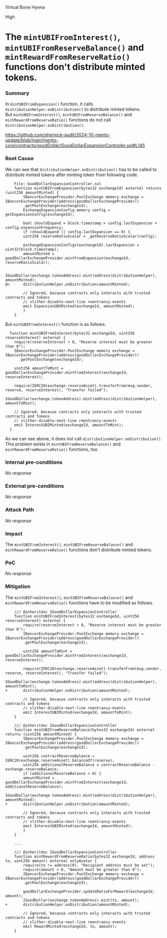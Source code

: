 Virtual Bone Hyena

High

# The `mintUBIFromInterest()`, `mintUBIFromReserveBalance()` and `mintRewardFromReserveRatio()` functions don't distribute minted tokens.

### Summary

In `mintUBIFromExpansion()` function, it calls `distributionHelper.onDistribution()` to distribute minted tokens.   
But `mintUBIFromInterest()`, `mintUBIFromReserveBalance()` and `mintRewardFromReserveRatio()` functions do not call `distributionHelper.onDistribution()`.

https://github.com/sherlock-audit/2024-10-mento-update/blob/main/mento-core/contracts/goodDollar/GoodDollarExpansionController.sol#L145

### Root Cause

We can see that `distributionHelper.onDistribution()` has to be called to distribute minted tokens after minting token from following code.
```solidity
    File: GoodDollarExpansionController.sol
    function mintUBIFromExpansion(bytes32 exchangeId) external returns (uint256 amountMinted) {
        IBancorExchangeProvider.PoolExchange memory exchange = IBancorExchangeProvider(address(goodDollarExchangeProvider))
        .getPoolExchange(exchangeId);
        ExchangeExpansionConfig memory config = getExpansionConfig(exchangeId);

        bool shouldExpand = block.timestamp > config.lastExpansion + config.expansionFrequency;
        if (shouldExpand || config.lastExpansion == 0) {
        uint256 reserveRatioScalar = _getReserveRatioScalar(config);

        exchangeExpansionConfigs[exchangeId].lastExpansion = uint32(block.timestamp);
        amountMinted = goodDollarExchangeProvider.mintFromExpansion(exchangeId, reserveRatioScalar);

        IGoodDollar(exchange.tokenAddress).mint(address(distributionHelper), amountMinted);
@>      distributionHelper.onDistribution(amountMinted);

        // Ignored, because contracts only interacts with trusted contracts and tokens
        // slither-disable-next-line reentrancy-events
        emit ExpansionUBIMinted(exchangeId, amountMinted);
        }
    }
```

But `mintUBIFromInterest()` function is as follows.
```solidity
  function mintUBIFromInterest(bytes32 exchangeId, uint256 reserveInterest) external {
    require(reserveInterest > 0, "Reserve interest must be greater than 0");
    IBancorExchangeProvider.PoolExchange memory exchange = IBancorExchangeProvider(address(goodDollarExchangeProvider))
      .getPoolExchange(exchangeId);

    uint256 amountToMint = goodDollarExchangeProvider.mintFromInterest(exchangeId, reserveInterest);

    require(IERC20(exchange.reserveAsset).transferFrom(msg.sender, reserve, reserveInterest), "Transfer failed");
    IGoodDollar(exchange.tokenAddress).mint(address(distributionHelper), amountToMint);

    // Ignored, because contracts only interacts with trusted contracts and tokens
    // slither-disable-next-line reentrancy-events
    emit InterestUBIMinted(exchangeId, amountToMint);
  }
```
As we can see above, it does not call `distributionHelper.onDistribution()`.   
This problem exists in `mintUBIFromReserveBalance()` and `mintRewardFromReserveRatio()` functions, too.

### Internal pre-conditions

_No response_

### External pre-conditions

_No response_

### Attack Path

_No response_

### Impact

The `mintUBIFromInterest()`, `mintUBIFromReserveBalance()` and `mintRewardFromReserveRatio()` functions don't distribute minted tokens.

### PoC

_No response_

### Mitigation

The `mintUBIFromInterest()`, `mintUBIFromReserveBalance()` and `mintRewardFromReserveRatio()` functions have to be modified as follows.
```solidity
    /// @inheritdoc IGoodDollarExpansionController
    function mintUBIFromInterest(bytes32 exchangeId, uint256 reserveInterest) external {
        require(reserveInterest > 0, "Reserve interest must be greater than 0");
        IBancorExchangeProvider.PoolExchange memory exchange = IBancorExchangeProvider(address(goodDollarExchangeProvider))
        .getPoolExchange(exchangeId);

        uint256 amountToMint = goodDollarExchangeProvider.mintFromInterest(exchangeId, reserveInterest);

        require(IERC20(exchange.reserveAsset).transferFrom(msg.sender, reserve, reserveInterest), "Transfer failed");
        IGoodDollar(exchange.tokenAddress).mint(address(distributionHelper), amountToMint);
+       distributionHelper.onDistribution(amountMinted);

        // Ignored, because contracts only interacts with trusted contracts and tokens
        // slither-disable-next-line reentrancy-events
        emit InterestUBIMinted(exchangeId, amountToMint);
    }

    /// @inheritdoc IGoodDollarExpansionController
    function mintUBIFromReserveBalance(bytes32 exchangeId) external returns (uint256 amountMinted) {
        IBancorExchangeProvider.PoolExchange memory exchange = IBancorExchangeProvider(address(goodDollarExchangeProvider))
        .getPoolExchange(exchangeId);

        uint256 contractReserveBalance = IERC20(exchange.reserveAsset).balanceOf(reserve);
        uint256 additionalReserveBalance = contractReserveBalance - exchange.reserveBalance;
        if (additionalReserveBalance > 0) {
        amountMinted = goodDollarExchangeProvider.mintFromInterest(exchangeId, additionalReserveBalance);
        IGoodDollar(exchange.tokenAddress).mint(address(distributionHelper), amountMinted);
+       distributionHelper.onDistribution(amountMinted);

        // Ignored, because contracts only interacts with trusted contracts and tokens
        // slither-disable-next-line reentrancy-events
        emit InterestUBIMinted(exchangeId, amountMinted);
        }
    }

    ...

    /// @inheritdoc IGoodDollarExpansionController
    function mintRewardFromReserveRatio(bytes32 exchangeId, address to, uint256 amount) external onlyAvatar {
        require(to != address(0), "Recipient address must be set");
        require(amount > 0, "Amount must be greater than 0");
        IBancorExchangeProvider.PoolExchange memory exchange = IBancorExchangeProvider(address(goodDollarExchangeProvider))
        .getPoolExchange(exchangeId);

        goodDollarExchangeProvider.updateRatioForReward(exchangeId, amount);
        IGoodDollar(exchange.tokenAddress).mint(to, amount);
+       distributionHelper.onDistribution(amountMinted);

        // Ignored, because contracts only interacts with trusted contracts and tokens
        // slither-disable-next-line reentrancy-events
        emit RewardMinted(exchangeId, to, amount);
    }
```